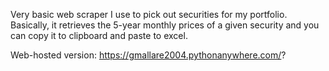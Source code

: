 Very basic web scraper I use to pick out securities for my portfolio. Basically, it retrieves the 5-year monthly prices of a given security and you can copy it to clipboard and paste to excel.

Web-hosted version: https://gmallare2004.pythonanywhere.com/?
